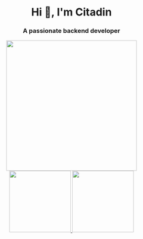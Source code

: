 <h1 align="center">Hi 👋, I'm Citadin</h1>
<h3 align="center">A passionate backend developer</h3>

<div align="center">
  <img width=350 src="https://media.giphy.com/media/4ilFRqgbzbx4c/giphy.gif">
</div>

<div align="center">
  <a href="https://github.com/rodrigocitadin">
  <img height="165em" src="https://github-readme-stats.vercel.app/api?username=rodrigocitadin&show_icons=true&theme=dark&include_all_commits=true&count_private=true&hide_border=true"/>
  <img height="165em" src="https://github-readme-stats.vercel.app/api/top-langs/?username=rodrigocitadin&layout=compact&langs_count=4&theme=dark&hide_border=true"/>
</div>

<!--
I'm traveling, that's why I'm commit a lot of shit
HAHAHAHAHA FJSHFSJKFBSJKFBDSJVSD
 DSKCSNDVKJSNSMDSJ JKFNSDJKFHJSKHCDSJ
LKVNSKVNSK   CKJSNCJKNK  CNKSNVSK S
ANFSKFJBSJK SJBFSBCNMXBKJIR VSJKBSJSJ
KDSFNJSKFNJKS VKDNVKOERUEI JSBHJSHVSUI
FJFMISJV UVHERUIHEIUVMA RVEIOKVIUISHVA
JFVJDMV DJFNNSN KJ FIOJVSD SJKDF JEHRUI HI
-->
